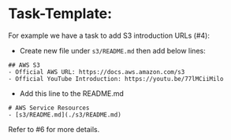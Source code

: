 # Task-Template:
For example we have a task to add S3 introduction URLs (#4):
- Create new file under `s3/README.md` then add below lines:
```
## AWS S3
- Official AWS URL: https://docs.aws.amazon.com/s3
- Official YouTube Introduction: https://youtu.be/77lMCiiMilo
```
- Add this line to the README.md
```
# AWS Service Resources
- [s3/README.md](./s3/README.md)
```
Refer to #6 for more details.
